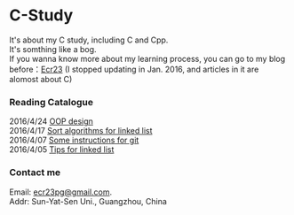 # C-Study
It's about my C study, including C and Cpp.  
It's somthing like a bog.  
If you wanna know more about my learning process, you can go to my blog before：[Ecr23](https://www.zybuluo.com/Ecr23/note/296472#rd) (I stopped updating in Jan. 2016, and articles in it are alomost about C)  

### Reading Catalogue
2016/4/24 [OOP design](https://github.com/ECer23/C-Study/issues/5)  
2016/4/17 <updated>[Sort algorithms for linked list](https://github.com/ECer23/C-Study/issues/4)  
2016/4/07 [Some instructions for git](https://github.com/ECer23/C-Study/issues/3)  
2016/4/05 [Tips for linked list](https://github.com/ECer23/C-Study/issues/2)  

### Contact me  
Email: ecr23pg@gmail.com.  
Addr: Sun-Yat-Sen Uni., Guangzhou, China
